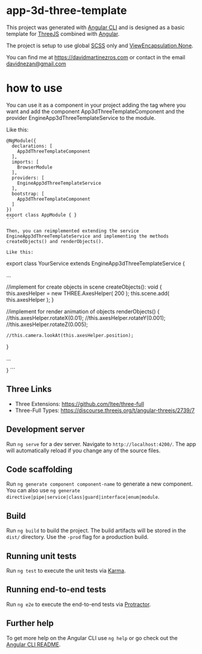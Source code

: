 # app-3d-three-template

This project was generated with [Angular CLI](https://github.com/angular/angular-cli) and is designed as a basic template for [ThreeJS](https://threejs.org/) combined with [Angular](https://angular.io/).

The project is setup to use global [SCSS](https://sass-lang.com/) only and [ViewEncapsulation.None](https://angular.io/api/core/ViewEncapsulation).

You can find me at https://davidmartinezros.com or contact in the email davidnezan@gmail.com

# how to use

You can use it as a component in your project adding the <app-3d-three-template></app-3d-three-template> tag where you want and add the component App3dThreeTemplateComponent and the provider EngineApp3dThreeTemplateService to the module.

Like this:

```
@NgModule({
  declarations: [
    App3dThreeTemplateComponent
  ],
  imports: [
    BrowserModule
  ],
  providers: [
    EngineApp3dThreeTemplateService
  ],
  bootstrap: [
    App3dThreeTemplateComponent
  ]
})
export class AppModule { }
´´´

Then, you can reimplemented extending the service EngineApp3dThreeTemplateService and implementing the methods createObjects() and renderObjects().

Like this:

```
export class YourService extends EngineApp3dThreeTemplateService {

...

//implement for create objects in scene
  createObjects(): void {
    this.axesHelper = new THREE.AxesHelper( 200 );
    this.scene.add( this.axesHelper );
  }

  //implement for render animation of objects
  renderObjects() {
    //this.axesHelper.rotateX(0.01);
    //this.axesHelper.rotateY(0.001);
    //this.axesHelper.rotateZ(0.005);

    //this.camera.lookAt(this.axesHelper.position);
  }

...

}
´´´

## Three Links

* Three Extensions: https://github.com/Itee/three-full
* Three-Full Types: https://discourse.threejs.org/t/angular-threejs/2739/7

## Development server

Run `ng serve` for a dev server. Navigate to `http://localhost:4200/`. The app will automatically reload if you change any of the source files.

## Code scaffolding

Run `ng generate component component-name` to generate a new component. You can also use `ng generate directive|pipe|service|class|guard|interface|enum|module`.

## Build

Run `ng build` to build the project. The build artifacts will be stored in the `dist/` directory. Use the `-prod` flag for a production build.

## Running unit tests

Run `ng test` to execute the unit tests via [Karma](https://karma-runner.github.io).

## Running end-to-end tests

Run `ng e2e` to execute the end-to-end tests via [Protractor](http://www.protractortest.org/).

## Further help

To get more help on the Angular CLI use `ng help` or go check out the [Angular CLI README](https://github.com/angular/angular-cli/blob/master/README.md).
